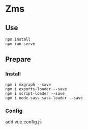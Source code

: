 # Zms
## Use
```
npm install
npm run serve
```
## Prepare
### Install
```
npm i mxgraph --save
npm i exports-loader --save
npm i script-loader --save  
npm i node-sass sass-loader --save 
```
### Config
add vue.config.js


